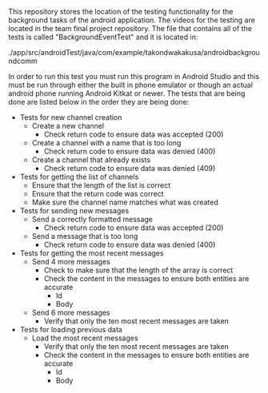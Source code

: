 This repository stores the location of the testing functionality for the background tasks of the android application. The videos for the testing are located in the team final project repository. The file that contains all of the tests is called "BackgroundEventTest" and it is located in:

  ./app/src/androidTest/java/com/example/takondwakakusa/androidbackgroundcomm
  
In order to run this test you must run this program in Android Studio and this must be run through either the built in phone emulator or though an actual android phone running Android Kitkat or newer. The tests that are being done are listed below in the order they are being done:

- Tests for new channel creation
    - Create a new channel
      - Check return code to ensure data was accepted (200)
    - Create a channel with a name that is too long
      - Check return code to ensure data was denied (400)
    - Create a channel that already exists
      - Check return code to ensure data was denied (409)
- Tests for getting the list of channels
  - Ensure that the length of the list is correct
  - Ensure that the return code was correct
  - Make sure the channel name matches what was created
- Tests for sending new messages
  - Send a correctly formatted message
    - Check return code to ensure data was accepted (200)
  - Send a message that is too long
    - Check return code to ensure data was denied (400)
- Tests for getting the most recent messages
  - Send 4 more messages
    - Check to make sure that the length of the array is correct
    - Check the content in the messages to ensure both entities are accurate
      - Id
      - Body
  - Send 6 more messages
    - Verify that only the ten most recent messages are taken
- Tests for loading previous data
  - Load the most recent messages
    - Verify that only the ten most recent messages are taken
    - Check the content in the messages to ensure both entities are accurate
      - Id
      - Body
  
